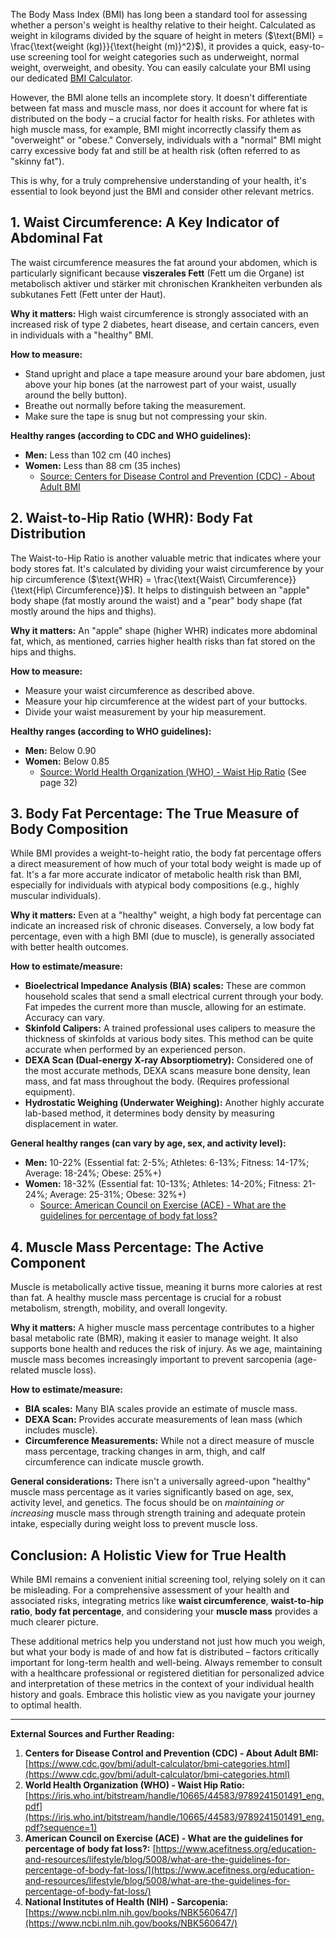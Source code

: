 The Body Mass Index (BMI) has long been a standard tool for assessing whether a person's weight is healthy relative to their height. Calculated as weight in kilograms divided by the square of height in meters ($\text{BMI} = \frac{\text{weight (kg)}}{\text{height (m)}^2}$), it provides a quick, easy-to-use screening tool for weight categories such as underweight, normal weight, overweight, and obesity. You can easily calculate your BMI using our dedicated [BMI Calculator](/calculators?tab=bmi).

However, the BMI alone tells an incomplete story. It doesn't differentiate between fat mass and muscle mass, nor does it account for where fat is distributed on the body – a crucial factor for health risks. For athletes with high muscle mass, for example, BMI might incorrectly classify them as "overweight" or "obese." Conversely, individuals with a "normal" BMI might carry excessive body fat and still be at health risk (often referred to as "skinny fat").

This is why, for a truly comprehensive understanding of your health, it's essential to look beyond just the BMI and consider other relevant metrics.

## 1. Waist Circumference: A Key Indicator of Abdominal Fat

The waist circumference measures the fat around your abdomen, which is particularly significant because **viszerales Fett** (Fett um die Organe) ist metabolisch aktiver und stärker mit chronischen Krankheiten verbunden als subkutanes Fett (Fett unter der Haut).

**Why it matters:**
High waist circumference is strongly associated with an increased risk of type 2 diabetes, heart disease, and certain cancers, even in individuals with a "healthy" BMI.

**How to measure:**
* Stand upright and place a tape measure around your bare abdomen, just above your hip bones (at the narrowest part of your waist, usually around the belly button).
* Breathe out normally before taking the measurement.
* Make sure the tape is snug but not compressing your skin.

**Healthy ranges (according to CDC and WHO guidelines):**
* **Men:** Less than 102 cm (40 inches)
* **Women:** Less than 88 cm (35 inches)
    * [Source: Centers for Disease Control and Prevention (CDC) - About Adult BMI](https://www.cdc.gov/bmi/adult-calculator/bmi-categories.html)

## 2. Waist-to-Hip Ratio (WHR): Body Fat Distribution

The Waist-to-Hip Ratio is another valuable metric that indicates where your body stores fat. It's calculated by dividing your waist circumference by your hip circumference ($\text{WHR} = \frac{\text{Waist\ Circumference}}{\text{Hip\ Circumference}}$). It helps to distinguish between an "apple" body shape (fat mostly around the waist) and a "pear" body shape (fat mostly around the hips and thighs).

**Why it matters:**
An "apple" shape (higher WHR) indicates more abdominal fat, which, as mentioned, carries higher health risks than fat stored on the hips and thighs.

**How to measure:**
* Measure your waist circumference as described above.
* Measure your hip circumference at the widest part of your buttocks.
* Divide your waist measurement by your hip measurement.

**Healthy ranges (according to WHO guidelines):**
* **Men:** Below 0.90
* **Women:** Below 0.85
    * [Source: World Health Organization (WHO) - Waist Hip Ratio](https://iris.who.int/bitstream/handle/10665/44583/9789241501491_eng.pdf?sequence=1) (See page 32)

## 3. Body Fat Percentage: The True Measure of Body Composition

While BMI provides a weight-to-height ratio, the body fat percentage offers a direct measurement of how much of your total body weight is made up of fat. It's a far more accurate indicator of metabolic health risk than BMI, especially for individuals with atypical body compositions (e.g., highly muscular individuals).

**Why it matters:**
Even at a "healthy" weight, a high body fat percentage can indicate an increased risk of chronic diseases. Conversely, a low body fat percentage, even with a high BMI (due to muscle), is generally associated with better health outcomes.

**How to estimate/measure:**
* **Bioelectrical Impedance Analysis (BIA) scales:** These are common household scales that send a small electrical current through your body. Fat impedes the current more than muscle, allowing for an estimate. Accuracy can vary.
* **Skinfold Calipers:** A trained professional uses calipers to measure the thickness of skinfolds at various body sites. This method can be quite accurate when performed by an experienced person.
* **DEXA Scan (Dual-energy X-ray Absorptiometry):** Considered one of the most accurate methods, DEXA scans measure bone density, lean mass, and fat mass throughout the body. (Requires professional equipment).
* **Hydrostatic Weighing (Underwater Weighing):** Another highly accurate lab-based method, it determines body density by measuring displacement in water.

**General healthy ranges (can vary by age, sex, and activity level):**
* **Men:** 10-22% (Essential fat: 2-5%; Athletes: 6-13%; Fitness: 14-17%; Average: 18-24%; Obese: 25%+)
* **Women:** 18-32% (Essential fat: 10-13%; Athletes: 14-20%; Fitness: 21-24%; Average: 25-31%; Obese: 32%+)
    * [Source: American Council on Exercise (ACE) - What are the guidelines for percentage of body fat loss?](https://www.acefitness.org/education-and-resources/lifestyle/blog/5008/what-are-the-guidelines-for-percentage-of-body-fat-loss/)

## 4. Muscle Mass Percentage: The Active Component

Muscle is metabolically active tissue, meaning it burns more calories at rest than fat. A healthy muscle mass percentage is crucial for a robust metabolism, strength, mobility, and overall longevity.

**Why it matters:**
A higher muscle mass percentage contributes to a higher basal metabolic rate (BMR), making it easier to manage weight. It also supports bone health and reduces the risk of injury. As we age, maintaining muscle mass becomes increasingly important to prevent sarcopenia (age-related muscle loss).

**How to estimate/measure:**
* **BIA scales:** Many BIA scales provide an estimate of muscle mass.
* **DEXA Scan:** Provides accurate measurements of lean mass (which includes muscle).
* **Circumference Measurements:** While not a direct measure of muscle mass percentage, tracking changes in arm, thigh, and calf circumference can indicate muscle growth.

**General considerations:**
There isn't a universally agreed-upon "healthy" muscle mass percentage as it varies significantly based on age, sex, activity level, and genetics. The focus should be on *maintaining or increasing* muscle mass through strength training and adequate protein intake, especially during weight loss to prevent muscle loss.

## Conclusion: A Holistic View for True Health

While BMI remains a convenient initial screening tool, relying solely on it can be misleading. For a comprehensive assessment of your health and associated risks, integrating metrics like **waist circumference**, **waist-to-hip ratio**, **body fat percentage**, and considering your **muscle mass** provides a much clearer picture.

These additional metrics help you understand not just how much you weigh, but what your body is made of and how fat is distributed – factors critically important for long-term health and well-being. Always remember to consult with a healthcare professional or registered dietitian for personalized advice and interpretation of these metrics in the context of your individual health history and goals. Embrace this holistic view as you navigate your journey to optimal health.

---
**External Sources and Further Reading:**

1.  **Centers for Disease Control and Prevention (CDC) - About Adult BMI:** [https://www.cdc.gov/bmi/adult-calculator/bmi-categories.html](https://www.cdc.gov/bmi/adult-calculator/bmi-categories.html)
2.  **World Health Organization (WHO) - Waist Hip Ratio:** [https://iris.who.int/bitstream/handle/10665/44583/9789241501491_eng.pdf](https://iris.who.int/bitstream/handle/10665/44583/9789241501491_eng.pdf?sequence=1)
3.  **American Council on Exercise (ACE) - What are the guidelines for percentage of body fat loss?:** [https://www.acefitness.org/education-and-resources/lifestyle/blog/5008/what-are-the-guidelines-for-percentage-of-body-fat-loss/](https://www.acefitness.org/education-and-resources/lifestyle/blog/5008/what-are-the-guidelines-for-percentage-of-body-fat-loss/)
4.  **National Institutes of Health (NIH) - Sarcopenia:** [https://www.ncbi.nlm.nih.gov/books/NBK560647/](https://www.ncbi.nlm.nih.gov/books/NBK560647/)
